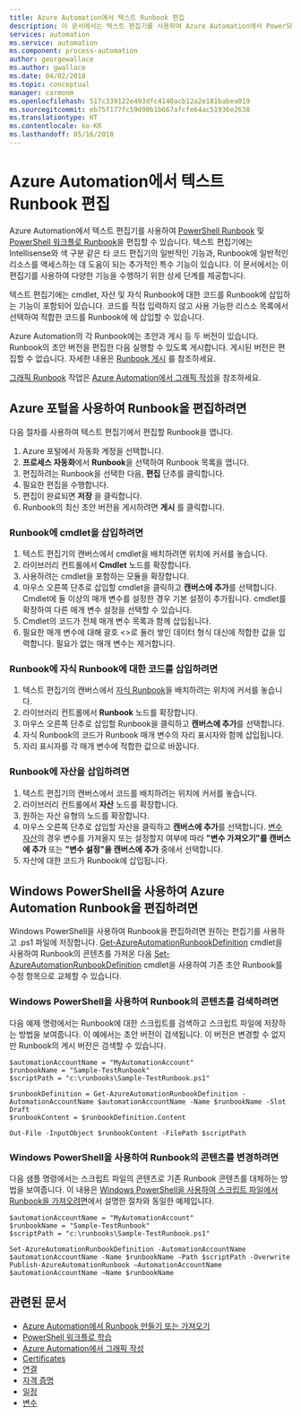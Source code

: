 ```yaml
---
title: Azure Automation에서 텍스트 Runbook 편집
description: 이 문서에서는 텍스트 편집기를 사용하여 Azure Automation에서 PowerShell 및 PowerShell 워크플로 Runbook을 작업하기 위한 여러 절차를 제공합니다.
services: automation
ms.service: automation
ms.component: process-automation
author: georgewallace
ms.author: gwallace
ms.date: 04/02/2018
ms.topic: conceptual
manager: carmonm
ms.openlocfilehash: 517c339122e493dfc4140acb12a2e181babea019
ms.sourcegitcommit: eb75f177fc59d90b1b667afcfe64ac51936e2638
ms.translationtype: HT
ms.contentlocale: ko-KR
ms.lasthandoff: 05/16/2018
---
```

# <a name="editing-textual-runbooks-in-azure-automation"></a>Azure Automation에서 텍스트 Runbook 편집

Azure Automation에서 텍스트 편집기를 사용하여 [PowerShell Runbook](automation-runbook-types.md#powershell-runbooks) 및 [PowerShell 워크플로 Runbook](automation-runbook-types.md#powershell-workflow-runbooks)을 편집할 수 있습니다. 텍스트 편집기에는 Intellisense와 색 구분 같은 타 코드 편집기의 일반적인 기능과, Runbook에 일반적인 리소스를 액세스하는 데 도움이 되는 추가적인 특수 기능이 있습니다. 이 문서에서는 이 편집기를 사용하여 다양한 기능을 수행하기 위한 상세 단계를 제공합니다.

텍스트 편집기에는 cmdlet, 자산 및 자식 Runbook에 대한 코드를 Runbook에 삽입하는 기능이 포함되어 있습니다. 코드를 직접 입력하지 않고 사용 가능한 리스소 목록에서 선택하여 적합한 코드를 Runbook에 에 삽입할 수 있습니다.

Azure Automation의 각 Runbook에는 초안과 게시 등 두 버전이 있습니다. Runbook의 초안 버전을 편집한 다음 실행할 수 있도록 게시합니다. 게시된 버전은 편집할 수 없습니다. 자세한 내용은 [Runbook 게시](automation-creating-importing-runbook.md#publishing-a-runbook) 를 참조하세요.

[그래픽 Runbook](automation-runbook-types.md#graphical-runbooks) 작업은 [Azure Automation에서 그래픽 작성](automation-graphical-authoring-intro.md)을 참조하세요.

## <a name="to-edit-a-runbook-with-the-azure-portal"></a>Azure 포털을 사용하여 Runbook을 편집하려면

다음 절차를 사용하여 텍스트 편집기에서 편집할 Runbook을 엽니다.

1. Azure 포털에서 자동화 계정을 선택합니다.
2. **프로세스 자동화**에서 **Runbook**을 선택하여 Runbook 목록을 엽니다.
3. 편집하려는 Runbook을 선택한 다음, **편집** 단추를 클릭합니다.
4. 필요한 편집을 수행합니다.
5. 편집이 완료되면 **저장** 을 클릭합니다.
6. Runbook의 최신 초안 버전을 게시하려면 **게시** 를 클릭합니다.

### <a name="to-insert-a-cmdlet-into-a-runbook"></a>Runbook에 cmdlet을 삽입하려면

1. 텍스트 편집기의 캔버스에서 cmdlet을 배치하려면 위치에 커서를 놓습니다.
2. 라이브러리 컨트롤에서 **Cmdlet** 노드를 확장합니다.
3. 사용하려는 cmdlet을 포함하는 모듈을 확장합니다.
4. 마우스 오른쪽 단추로 삽입할 cmdlet을 클릭하고 **캔버스에 추가**를 선택합니다. Cmdlet에 둘 이상의 매개 변수를 설정한 경우 기본 설정이 추가됩니다. cmdlet를 확장하여 다른 매개 변수 설정을 선택할 수 있습니다.
5. Cmdlet의 코드가 전체 매개 변수 목록과 함께 삽입됩니다.
6. 필요한 매개 변수에 대해 괄호 <>로 둘러 쌓인 데이터 형식 대신에 적합한 값을 입력합니다. 필요가 없는 매개 변수는 제거합니다.

### <a name="to-insert-code-for-a-child-runbook-into-a-runbook"></a>Runbook에 자식 Runbook에 대한 코드를 삽입하려면

1. 텍스트 편집기의 캔버스에서 [자식 Runbook](automation-child-runbooks.md)을 배치하려는 위치에 커서를 놓습니다.
2. 라이브러리 컨트롤에서 **Runbook** 노드를 확장합니다.
3. 마우스 오른쪽 단추로 삽입할 Runbook을 클릭하고 **캔버스에 추가**를 선택합니다.
4. 자식 Runbook의 코드가 Runbook 매개 변수의 자리 표시자와 함께 삽입됩니다.
5. 자리 표시자를 각 매개 변수에 적합한 값으로 바꿉니다.

### <a name="to-insert-an-asset-into-a-runbook"></a>Runbook에 자산을 삽입하려면

1. 텍스트 편집기의 캔버스에서 코드를 배치하려는 위치에 커서를 놓습니다.
2. 라이브러리 컨트롤에서 **자산** 노드를 확장합니다.
3. 원하는 자산 유형의 노드를 확장합니다.
4. 마우스 오른쪽 단추로 삽입할 자산을 클릭하고 **캔버스에 추가**를 선택합니다. [변수 자산](automation-variables.md)의 경우 변수를 가져올지 또는 설정할지 여부에 따라 **"변수 가져오기"를 캔버스에 추가** 또는 **"변수 설정"을 캔버스에 추가** 중에서 선택합니다.
5. 자산에 대한 코드가 Runbook에 삽입됩니다.

## <a name="to-edit-an-azure-automation-runbook-using-windows-powershell"></a>Windows PowerShell을 사용하여 Azure Automation Runbook을 편집하려면

Windows PowerShell을 사용하여 Runbook을 편집하려면 원하는 편집기를 사용하고 .ps1 파일에 저장합니다. [Get-AzureAutomationRunbookDefinition](http://aka.ms/runbookauthor/cmdlet/getazurerunbookdefinition) cmdlet을 사용하여 Runbook의 콘텐츠를 가져온 다음 [Set-AzureAutomationRunbookDefinition](http://aka.ms/runbookauthor/cmdlet/setazurerunbookdefinition) cmdlet을 사용하여 기존 초안 Runbook를 수정 항목으로 교체할 수 있습니다.

### <a name="to-retrieve-the-contents-of-a-runbook-using-windows-powershell"></a>Windows PowerShell을 사용하여 Runbook의 콘텐츠를 검색하려면

다음 예제 명령에서는 Runbook에 대한 스크립트를 검색하고 스크립트 파일에 저장하는 방법을 보여줍니다. 이 예에서는 초안 버전이 검색됩니다. 이 버전은 변경할 수 없지만 Runbook의 게시 버전은 검색할 수 있습니다.

```powershell-interactive
$automationAccountName = "MyAutomationAccount"
$runbookName = "Sample-TestRunbook"
$scriptPath = "c:\runbooks\Sample-TestRunbook.ps1"

$runbookDefinition = Get-AzureAutomationRunbookDefinition -AutomationAccountName $automationAccountName -Name $runbookName -Slot Draft
$runbookContent = $runbookDefinition.Content

Out-File -InputObject $runbookContent -FilePath $scriptPath
```

### <a name="to-change-the-contents-of-a-runbook-using-windows-powershell"></a>Windows PowerShell을 사용하여 Runbook의 콘텐츠를 변경하려면

다음 샘플 명령에서는 스크립트 파일의 콘텐츠로 기존 Runbook 콘텐츠를 대체하는 방법을 보여줍니다. 이 내용은 [Windows PowerShell을 사용하여 스크립트 파일에서 Runbook을 가져오려면](automation-creating-importing-runbook.md)에서 설명한 절차와 동일한 예제입니다.

```powershell-interactive
$automationAccountName = "MyAutomationAccount"
$runbookName = "Sample-TestRunbook"
$scriptPath = "c:\runbooks\Sample-TestRunbook.ps1"

Set-AzureAutomationRunbookDefinition -AutomationAccountName $automationAccountName -Name $runbookName -Path $scriptPath -Overwrite
Publish-AzureAutomationRunbook –AutomationAccountName $automationAccountName –Name $runbookName
```

## <a name="related-articles"></a>관련된 문서

* [Azure Automation에서 Runbook 만들기 또는 가져오기](automation-creating-importing-runbook.md)
* [PowerShell 워크플로 학습](automation-powershell-workflow.md)
* [Azure Automation에서 그래픽 작성](automation-graphical-authoring-intro.md)
* [Certificates](automation-certificates.md)
* [연결](automation-connections.md)
* [자격 증명](automation-credentials.md)
* [일정](automation-schedules.md)
* [변수](automation-variables.md)
